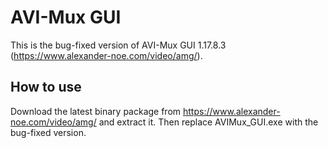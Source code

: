 # AVI-Mux GUI
This is the bug-fixed version of AVI-Mux GUI 1.17.8.3 (https://www.alexander-noe.com/video/amg/).

## How to use
Download the latest binary package from https://www.alexander-noe.com/video/amg/ and extract it. Then replace AVIMux_GUI.exe with the bug-fixed version.
